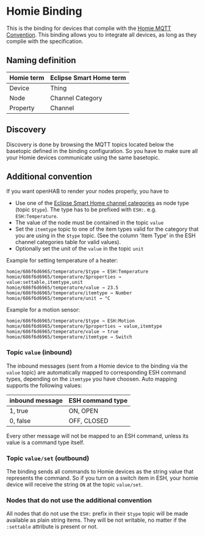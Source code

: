 # Homie Binding

This is the binding for devices that complie with the [Homie MQTT Convention]( https://github.com/marvinroger/homie).
This binding allows you to integrate all devices, as long as they complie with the specification.

## Naming definition

| Homie term | Eclipse Smart Home term |
| ---------- | ----------------------- |
| Device | Thing |
| Node | Channel Category |
| Property | Channel |

## Discovery
Discovery is done by browsing the MQTT topics located below the basetopic defined in the binding configuration. So you have to make sure all your Homie devices communicate using the same basetopic.

## Additional convention

If you want openHAB to render your nodes properly, you have to
- Use one of the [Eclipse Smart Home channel categories](http://www.eclipse.org/smarthome/documentation/development/bindings/thing-definition.html#channel-categories) as node type (topic `$type`). The type has to be prefixed with `ESH:`. e.g. `ESH:Temperature`.
- The value of the node must be contained in the topic `value`
- Set the `itemtype` topic to one of the item types valid for the category that you are using in the `$type` topic. (See the column 'Item Type' in the ESH channel categories table for valid values).
- Optionally set the unit of the `value` in the topic `unit`


Example for setting temperature of a heater:
```
homie/686f6d6965/temperature/$type → ESH:Temperature
homie/686f6d6965/temperature/$properties → value:settable,itemtype,unit
homie/686f6d6965/temperature/value → 23.5
homie/686f6d6965/temperature/itemtype → Number
homie/686f6d6965/temperature/unit → °C
```

Example for a motion sensor:
```
homie/686f6d6965/temperature/$type → ESH:Motion
homie/686f6d6965/temperature/$properties → value,itemtype
homie/686f6d6965/temperature/value → true
homie/686f6d6965/temperature/itemtype → Switch
```

### Topic `value` (inbound)
The inbound messages (sent from a Homie device to the binding via the `value` topic) are automatically mapped to corresponding ESH command types, depending on the `itemtype` you have choosen. Auto mapping supports the following values:

| inbound message | ESH command type |
|-|-|
|1, true| ON, OPEN |
|0, false| OFF, CLOSED |

Every other message will not be mapped to an ESH command, unless its value is a command type itself.

### Topic `value/set` (outbound)
The binding sends all commands to Homie devices as the string value that represents the command. So if you turn on a switch item in ESH, your homie device will receive the string `ON` at the topic `value/set`.

### Nodes that do not use the additional convention
All nodes that do not use the `ESH:` prefix in their `$type` topic will be made available as plain string items. They will be not writable, no matter if the `:settable` attribute is present or not.
